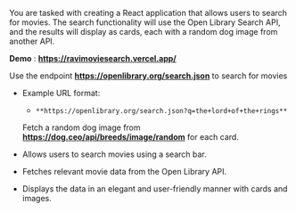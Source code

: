 You are tasked with creating a React application that allows users to search for movies. The search functionality will use the Open Library Search API, and the results will display as cards, each with a random dog image from another API.


**Demo** : **https://ravimoviesearch.vercel.app/**

Use the endpoint **https://openlibrary.org/search.json** to search for movies

- Example URL format:
    - `**https://openlibrary.org/search.json?q=the+lord+of+the+rings**`
 
  Fetch a random dog image from **https://dog.ceo/api/breeds/image/random** for each card.

- Allows users to search movies using a search bar.
- Fetches relevant movie data from the Open Library API.
- Displays the data in an elegant and user-friendly manner with cards and images.
